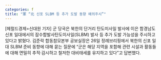 ```yaml
---
categories: f
title: "軍 “北 신포 SLBM 등 추가 도발 동향 예의주시”"
---
```

[헤럴드경제=신대원 기자] 군 당국은 북한의 단거리 탄도미사일 발사에 이은 함경남도 신포 일대에서의 잠수함발사탄도미사일(SLBM) 발사 등 추가 도발 가능성을 주시하고 있다고 밝혔다. 김준락 합동참모본부 공보실장은 26일 정례브리핑에서 북한의 신포 일대 SLBM 준비 동향에 대해 묻는 질문에 &ldquo;군은 해당 지역을 포함해 관련 시설과 활동들에 대해 면밀히 추적&middot;감시하고 철저한 대비태세를 유지하고 있다&rdquo;고 답변했다.